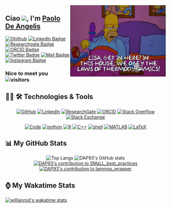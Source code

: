 <img width="300" alt="GIF" align="right" src="assets/gif/lisa_getinhere.gif">

## Ciao <img src="https://raw.githubusercontent.com/aemmadi/aemmadi/master/wave.gif" width="30px">, I'm [Paolo De Angelis](https://github.com/DAP93)
[![Ghithub](https://img.shields.io/badge/-@DAP93-informational?style=flat&logo=GitHub&logoColor=white&color=black)](https://github.com/DAP93)
[![Linkedin Badge](https://img.shields.io/badge/-paolo_de_angelis-informatilnal?style=flat&logo=Linkedin&logoColor=white&color=0A66C2&link=https://www.linkedin.com/in/paolo-de-angelis/)](https://www.linkedin.com/in/paolo-de-angelis/)
[![Researchgate Badge](https://img.shields.io/badge/-Paolo_De_Angelis-informatilnal?style=flat&logo=researchgate&logoColor=white&color=00CCBB&link=https://www.researchgate.net/profile/Paolo-De-Angelis)](https://www.researchgate.net/profile/Paolo-De-Angelis)
[![ORCID Badge](https://img.shields.io/badge/-ORCID-informatilnal?style=flat&logo=orcid&logoColor=white&color=A6CE39&link=https://orcid.org/0000-0003-1866-2988)](https://orcid.org/0000-0003-1866-2988)
[![Twitter Badge](https://img.shields.io/badge/-@Paolo1193-informational?style=flat&logo=twitter&logoColor=white&color=1DA1F2&link=https://twitter.com/Paolo1193)](https://twitter.com/Paolo1193)
[![Mail Badge](https://img.shields.io/badge/-paolo.deangelis@polito.it-c14438?style=flat&logo=microsoftoutlook&logoColor=white&color=0078D4&link=mailto:paolo.deangelis@polito.it)](mailto:paolo.deangelis@polito.it)
[![Instagram Badge](https://img.shields.io/badge/-dap.93-informatilnal?style=flat&logo=instagram&logoColor=white&color=E4405F&link=https://www.instagram.com/dap.93/)](https://www.instagram.com/dap.93/)

### Nice to meet you  ![visitors](https://visitor-badge.deta.dev/badge?page_id=DAP93.DAP93&left_color=black&right_color=blue)

## 👨‍💻 🛠 Technologies & Tools 

<p align="center">
    <a href="https://github.com/alwinw" target="_blank"><img alt="GitHub" src="https://img.shields.io/badge/-@alwinw-181717?style=flat-square&logo=GitHub&logoColor=white"></a>
    <a href="https://www.linkedin.com/in/alwinrwang" target="_blank"><img alt="LinkedIn" src="https://img.shields.io/badge/-LinkedIn-0077B5?style=flat-square&logo=Linkedin&logoColor=white"></a>
    <a href="https://www.researchgate.net/profile/Alwin_Wang" target="_blank"><img alt="ResearchGate" src="https://img.shields.io/badge/-ResearchGate-00CCBB?style=flat-square&logo=ResearchGate&logoColor=white"></a>
    <a href="https://orcid.org/0000-0003-4883-2917" target="_blank"><img alt="ORCID" src="https://img.shields.io/badge/-ORCID-A6CE39?style=flat-square&logo=ORCID&logoColor=white"></a>
    <a href="https://stackoverflow.com/users/5782687/alwin" target="_blank"><img alt="Stack Overflow" src="https://img.shields.io/badge/-Stack%20Overflow-FE7A16?style=flat-square&logo=Stack-Overflow&logoColor=white"></a>
    <a href="https://stackexchange.com/users/4446338/alwin" target="_blank"><img alt="Stack Exchange" src="https://img.shields.io/badge/-Stack%20Exchange-1E5297?style=flat-square&logo=Stack-Exchange&logoColor=white"></a>
</p>

<p align="center">
    <a href="https://github.com/alwinw?tab=repositories" target="_blank"><img alt="Code" src="https://img.shields.io/badge/-code-000000?style=flat-square&logo=Plex&logoColor=white"></a>
    <a href="https://github.com/alwinw?tab=repositories&language=python" target="_blank"><img alt="python" src="https://img.shields.io/badge/-python-3776AB?style=flat-square&logo=Python&logoColor=white"></a>
    <a href="https://github.com/alwinw?tab=repositories&language=r" target="_blank"><img alt="R" src="https://img.shields.io/badge/-R-276DC3?style=flat-square&logo=R&logoColor=white"></a>
    <a href="https://github.com/alwinw?tab=repositories&language=c%2B%2B" target="_blank"><img alt="C++" src="https://img.shields.io/badge/-C%2B%2B-00599C?style=flat-square&logo=C%2B%2B&logoColor=white"></a>
    <a href="https://github.com/alwinw?tab=repositories&language=shell" target="_blank"><img alt="shell" src="https://img.shields.io/badge/-shell-5391FE?style=flat-square&logo=PowerShell&logoColor=white"></a>
    <a href="https://github.com/alwinw?tab=repositories&language=matlab" target="_blank"><img alt="MATLAB" src="https://img.shields.io/badge/-MATLAB-0076A8?style=flat-square&logo=Mathworks&logoColor=white"></a>
    <a href="https://github.com/alwinw?tab=repositories&language=TeX" target="_blank"><img alt="LaTeX" src="https://img.shields.io/badge/-LaTeX-008080?style=flat-square&logo=LaTeX&logoColor=white"></a>
</p>

## 📊 My GitHub Stats 

<p align = "center">
  <img alt="Top Langs" src = "https://github-readme-stats.vercel.app/api/top-langs/?username=DAP93&theme=dark" width = 300>
  <img alt="DAP93's GitHub stats" src = "https://github-readme-stats.vercel.app/api?username=DAP93&theme=dark" width = 500>
  <br>
  <a href="https://github.com/DAP93/SMaLL_best_practices" target="_blank"> <img alt="DAP93's contribution to SMaLL_best_practices" src = "https://github-readme-stats.vercel.app/api/pin/?username=DAP93&repo=SMaLL_best_practices&theme=dark" width = 400></a>
  <a href="https://github.com/DAP93/lammps_wrapper" target="_blank"> <img alt="DAP93's contribution to lammps_wrapper" src = "https://github-readme-stats.vercel.app/api/pin/?username=DAP93&repo=lammps_wrapper&theme=dark" width = 400></a>
</p>

## ⌚ My Wakatime Stats 
[![willianrod's wakatime stats](https://github-readme-stats.vercel.app/api/wakatime?username=DAP93&theme=dark)](https://github.com/anuraghazra/github-readme-stats)


<!--
**DAP93/DAP93** is a ✨ _special_ ✨ repository because its `README.md` (this file) appears on your GitHub profile.

Here are some ideas to get you started:

- 🔭 I’m currently working on Lithium Ions Battery modelling
- 🌱 I’m currently learning advance feature for Python and C++ 
- 👯 I’m looking to collaborate on Atomistic Models
- 🤔 I’m looking for help with ...
- 💬 Ask me about ...
- 📫 How to reach me: ...
- 😄 Pronouns: ...
- ⚡ Fun fact: ...
-->

